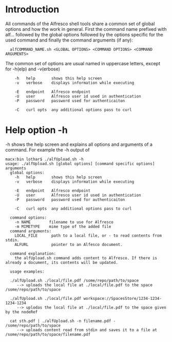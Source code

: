 # Introduction #

All commands of the Alfresco shell tools share a common set of global options and how the work in general.
First the command name prefixed with alf... followed by the global options followed by the options specific for the used command and finally the command arguments (if any):

```
  alfCOMMAND_NAME.sh <GLOBAL OPTIONS> <COMMAND OPTIONS> <COMMAND ARGUMENTS>
```

The common set of options are usual named in uppercase letters, except for -h(elp) and -v(erbose)
```
    -h   help       shows this help screen
    -v   verbose    displays information while executing

    -E   endpoint   Alfresco endpoint
    -U   user       Alfresco user id used in authentication
    -P   password   password used for authenticaiton

    -C   curl opts  any additional options pass to curl
```

# Help option -h #

-h shows the help screen and explains all options and arguments of a command. For example the -h output of

```
macx:bin lothar$ ./alfUpload.sh -h
usage: ./alfUpload.sh [global options] [command specific options] arguments
  global options:
    -h   help       shows this help screen
    -v   verbose    displays information while executing

    -E   endpoint   Alfresco endpoint
    -U   user       Alfresco user id used in authentication
    -P   password   password used for authenticaiton

    -C   curl opts  any additional options pass to curl

  command options:
    -n NAME        filename to use for Alfresco
    -m MIMETYPE    mime type of the added file
  command arguments:
    LOCAL_FILE      path to a local file, or - to read contents from stdin.
    ALFURL          pointer to an Alfesco document.

  command explanation:
    the alfUpload.sh command adds content to Alfresco. If there is already a document, its contents will be updated.

  usage examples:

  ./alfUpload.sh ./local/file.pdf /some/repo/path/to/space
     --> uploads the local file at ./local/file.pdf to the space /some/repo/path/to/space

  ./alfUpload.sh ./local/file.pdf workspace://SpacesStore/1234-1234-1234-1234
     --> uplodas the local file at ./local/file.pdf to the space given by the nodeRef

  cat sth.pdf | ./alfUpload.sh -n filename.pdf - /some/repo/path/to/space
     --> uploads content read from stdin and saves it to a file at /some/repo/path/to/space/filename.pdf

```
